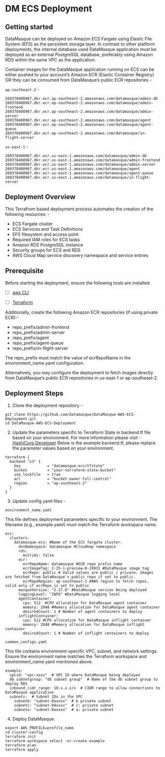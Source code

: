 # DM ECS Deployment

## Getting started

DataMasque can be deployed on Amazon ECS Fargate using Elastic File System (EFS) as the persistent storage layer. In contrast to other platform deployments, the internal database used DataMasque application must be deployed as an external PostgreSQL database, preferably using Amazon RDS within the same VPC as the application.

 

Container images for the DataMasque application running on ECS can be either pushed to your account’s Amazon ECR (Elastic Container Registry) OR they can be consumed from DataMasque’s public ECR repositories - 

`ap-southeast-2` - 
```
269378400967.dkr.ecr.ap-southeast-2.amazonaws.com/datamasque/admin-db
269378400967.dkr.ecr.ap-southeast-2.amazonaws.com/datamasque/admin-frontend
269378400967.dkr.ecr.ap-southeast-2.amazonaws.com/datamasque/admin-server
269378400967.dkr.ecr.ap-southeast-2.amazonaws.com/datamasque/agent
269378400967.dkr.ecr.ap-southeast-2.amazonaws.com/datamasque/agent-queue
269378400967.dkr.ecr.ap-southeast-2.amazonaws.com/datamasque/in-flight-server
```

`us-east-1` -
```
269378400967.dkr.ecr.us-east-1.amazonaws.com/datamasque/admin-db
269378400967.dkr.ecr.us-east-1.amazonaws.com/datamasque/admin-frontend
269378400967.dkr.ecr.us-east-1.amazonaws.com/datamasque/admin-server
269378400967.dkr.ecr.us-east-1.amazonaws.com/datamasque/agent
269378400967.dkr.ecr.us-east-1.amazonaws.com/datamasque/agent-queue
269378400967.dkr.ecr.us-east-1.amazonaws.com/datamasque/in-flight-server
```

## Deployment Overview

This  Terrafrom based deployment process automates the creation of the following resources: - 

- ECS Fargate cluster
- ECS Services and Task Definitions
- EFS filesystem and access point
- Required IAM roles for ECS tasks
- Amazon RDS PostgreSQL instance
- Security groups for ECS and RDS
- AWS Cloud Map service discovery namespace and service entries

## Prerequisite
Before starting the deployment, ensure the following tools are installed:

- [ ] [aws CLI](https://docs.aws.amazon.com/cli/latest/userguide/getting-started-install.html)

- [ ] [Terraform](https://developer.hashicorp.com/terraform/install)

Additionally, create the following Amazon ECR repositories (if using private ECR):- 

- repo_prefix/admin-frontend
- repo_prefix/admin-server
- repo_prefix/agent
- repo_prefix/agent-queue
- repo_prefix/in-flight-server

The repo_prefix must match the value of ecrRepoName in the environment_name.yaml configuration.

Alternatively, you may configure the deployment to fetch images directly from DataMasque’s public ECR repositories in us-east-1 or ap-southeast-2.

## Deployment Steps

1. Clone the deployment repository - 

```
git clone https://github.com/datamasque/DataMasque-AWS-ECS-Deployment.git
cd DataMasque-AWS-ECS-Deployment 
```

2. Update the parameters specific to Terraform State in backend.tf file based on your environment. For more information please visit - [HashiCorp Developer](https://developer.hashicorp.com/terraform/language/backend/s3) 
Below is the example backend.tf, please replace the parameter values based on your environment. 

```
terraform {
  backend "s3" {
    key            = "datamasque-ecs/tfstate"
    bucket         = "your-terraform-state-bucket"
    use_lockfile   = true
    acl            = "bucket-owner-full-control"
    region         = "ap-southeast-2"
  }
}
```

3. Update config yaml files - 

`environment_name.yaml`

This file defines deployment parameters specific to your environment. The filename (e.g., example.yaml) must match the Terraform workspace name.

```
ecs:
  clusters:
    datamasque-ecs: #Name of the ECS fargate cluster.
      dnsNamespace: datamasque #Cloudmap namespace
      rds:
        multiAz: false
      ecr:
        ecrRepoName: datamasque #ECR repo prefix name
        ecrImageTag: 2-25-1-preview-0-19931 #DataMasque image tag
        ecrRepo: public # Valid values are public / private. Images are fetched from DataMasque's public repo if set to public.
        ecrRepoRegion: ap-southeast-2 #AWS region to fetch repos, valid only if ecrRepo is set to public
      masqueVersion: "2.27.0" #DataMasque version being deployed
      loggingLevel: "INFO" #DataMasque logging level
      agentContainer:
        cpu: 512  #CPU allocation for DataMasque agent container
        memory: 2048 #Memory allocation for DataMasque agent container
        desiredCount: 1 # Number of agent containers to deploy
      inflightContainer:
        cpu: 512 #CPU allocation for DataMasque inflight container
        memory: 2048 #Memory allocation for DataMasque inflight container
        desiredCount: 1 # Number of inflight containers to deploy

```

`common_configs.yaml`

This file contains environment-specific VPC, subnet, and network settings. Ensure the environment name matches the Terraform workspace and environment_name.yaml mentioned above.

```
example:
  vpcid: "vpc-xxxx"  # VPC ID where DataMasque being deployed
  db_subnetgroup: "db subnet group"  # Name of the db subnet group to deploy RDS
  inbound_cidr_range: 10.x.x.x/x  # CIDR range to allow connections to DataMasque application
  subnets:  # Subnet IDs in the VPC
    subnetb: "subnet-0axxxx"  # b private subnet
    subnetc: "subnet-04xxxx"  # c: private subnet
    subneta: "subnet-0axxxx"  # a: private subnet
```

4. Deploy DataMasque. 

```
export AWS_PROFILE=profile_name
cd cluster-config
terraform init
terraform workspace select -or-create example
terraform plan
terraform apply
```
